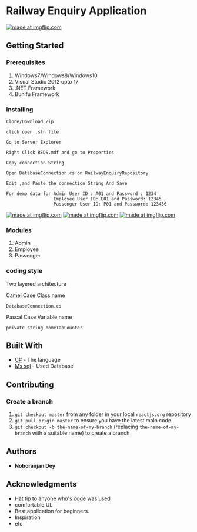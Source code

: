 # Railway Enquiry Application


<a href="https://imgflip.com/gif/2is1u6"><img src="https://i.imgflip.com/2is1u6.gif" title="made at imgflip.com"/></a>

## Getting Started

### Prerequisites

1. Windows7/Windows8/Windows10
1. Visual Studio 2012 upto 17
1. .NET Framework
1. Bunifu Framework

### Installing

```
Clone/Download Zip
```
```
click open .sln file
```
```
Go to Server Explorer
```
```
Right Click REDS.mdf and go to Properties
```
```
Copy connection String
```
```
Open DatabaseConnection.cs on RailwayEnquiryRepository
```
```
Edit ,and Paste the connection String And Save
```
```
For demo data for Admin User ID : A01 and Password : 1234
                  Employee User ID: E01 and Password: 12345
                  Passenger User ID: P01 and Password: 123456
```


<a href="https://imgflip.com/gif/2is29q"><img src="https://i.imgflip.com/2is29q.gif" title="made at imgflip.com"/></a>
<a href="https://imgflip.com/gif/2is2f7"><img src="https://i.imgflip.com/2is2f7.gif" title="made at imgflip.com"/></a>
<a href="https://imgflip.com/gif/2is2hx"><img src="https://i.imgflip.com/2is2hx.gif" title="made at imgflip.com"/></a>

### Modules

1. Admin
1. Employee
1. Passenger


### coding style 
Two layered architecture

Camel Case Class name

```
DatabaseConnection.cs
```
Pascal Case Variable name

```
private string homeTabCounter
```

## Built With

* [C#](https://docs.microsoft.com/en-us/dotnet/csharp/) - The language 
* [Ms sql](https://www.microsoft.com/en-us/sql-server/sql-server-2016) - Used Database

## Contributing

### Create a branch

1. `git checkout master` from any folder in your local `reactjs.org` repository
1. `git pull origin master` to ensure you have the latest main code
1. `git checkout -b the-name-of-my-branch` (replacing `the-name-of-my-branch` with a suitable name) to create a branch


## Authors

* **Noboranjan Dey** 


## Acknowledgments

* Hat tip to anyone who's code was used
* comfortable UI.
* Best application for beginners.
* Inspiration
* etc
